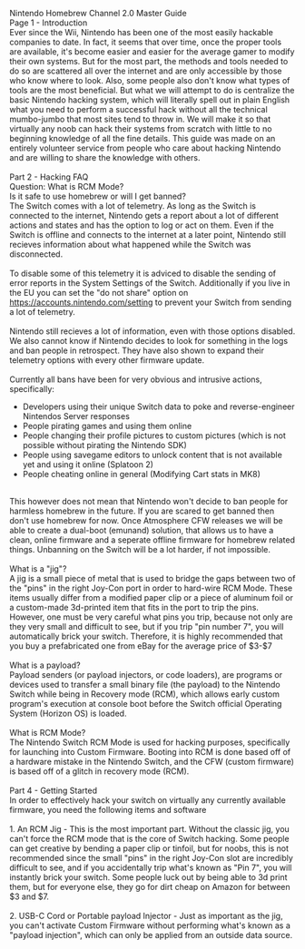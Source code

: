 Nintendo Homebrew Channel 2.0 Master Guide<br/>
Page 1 - Introduction<br/>
Ever since the Wii, Nintendo has been one of the most easily hackable companies to date. In fact, it seems that over time, once the proper tools are available, it's become easier and easier for the average gamer to modify their own systems. But for the most part, the methods and tools needed to do so are scattered all over the internet and are only accessible by those who know where to look. Also, some people also don't know what types of tools are the most beneficial. But what we will attempt to do is centralize the basic Nintendo hacking system, which will literally spell out in plain English what you need to perform a successful hack without all the technical mumbo-jumbo that most sites tend to throw in. We will make it so that virtually any noob can hack their systems from scratch with little to no beginning knowledge of all the fine details. This guide was made on an entirely volunteer service from people who care about hacking Nintendo and are willing to share the knowledge with others.<br/>
<br/>
Part 2 - Hacking FAQ<br/>
Question: What is RCM Mode?<br/>
Is it safe to use homebrew or will I get banned?<br/>
The Switch comes with a lot of telemetry. As long as the Switch is connected to the internet, Nintendo gets a report about a lot of different actions and states and has the option to log or act on them. Even if the Switch is offline and connects to the internet at a later point, Nintendo still recieves information about what happened while the Switch was disconnected.<br/>
<br/>
To disable some of this telemetry it is adviced to disable the sending of error reports in the System Settings of the Switch. Additionally if you live in the EU you can set the "do not share" option on https://accounts.nintendo.com/setting to prevent your Switch from sending a lot of telemetry.<br/>
<br/> 
Nintendo still recieves a lot of information, even with those options disabled. We also cannot know if Nintendo decides to look for something in the logs and ban people in retrospect. They have also shown to expand their telemetry options with every other firmware update.<br/>
<br/> 
Currently all bans have been for very obvious and intrusive actions, specifically:<br/>
 - Developers using their unique Switch data to poke and reverse-engineer Nintendos Server responses<br/>
 - People pirating games and using them online<br/>
 - People changing their profile pictures to custom pictures (which is not possible without pirating the Nintendo SDK)<br/>
 - People using savegame editors to unlock content that is not available yet and using it online (Splatoon 2)<br/>
 - People cheating online in general (Modifying Cart stats in MK8)<br/>
<br/> 
This however does not mean that Nintendo won't decide to ban people for harmless homebrew in the future. If you are scared to get banned then don't use homebrew for now. Once Atmosphere CFW releases we will be able to create a dual-boot (emunand) solution, that allows us to have a clean, online firmware and a seperate offline firmware for homebrew related things. Unbanning on the Switch will be a lot harder, if not impossible.<br/>
<br/>
What is a "jig"?<br/>
A jig is a small piece of metal that is used to bridge the gaps between two of the "pins" in the right Joy-Con port in order to hard-wire RCM Mode. These items usually differ from a modified paper clip or a piece of aluminum foil or a custom-made 3d-printed item that fits in the port to trip the pins. However, one must be very careful what pins you trip, because not only are they very small and difficult to see, but if you trip "pin number 7", you will automatically brick your switch. Therefore, it is highly recommended that you buy a prefabricated one from eBay for the average price of $3-$7<br/>
<br/>
What is a payload?<br/>
Payload senders (or payload injectors, or code loaders), are programs or devices used to transfer a small binary file (the payload) to the Nintendo Switch while being in Recovery mode (RCM), which allows early custom program's execution at console boot before the Switch official Operating System (Horizon OS) is loaded.<br/>
<br/>
What is RCM Mode?<br/>
The Nintendo Switch RCM Mode is used for hacking purposes, specifically for launching into Custom Firmware. Booting into RCM is done based off of a hardware mistake in the Nintendo Switch, and the CFW (custom firmware) is based off of a glitch in recovery mode (RCM).<br/>
<br/>
Part 4 - Getting Started<br/>
In order to effectively hack your switch on virtually any currently available firmware, you need the following items and software<br/>
<br/>
1. An RCM Jig - This is the most important part. Without the classic jig, you can't force the RCM mode that is the core of Switch hacking. Some people can get creative by bending a paper clip or tinfoil, but for noobs, this is not recommended since the small "pins" in the right Joy-Con slot are incredibly difficult to see, and if you accidentally trip what's known as "Pin 7", you will instantly brick your switch. Some people luck out by being able to 3d print them, but for everyone else, they go for dirt cheap on Amazon for between $3 and $7.<br/>
<br/>
2. USB-C Cord or Portable payload Injector - Just as important as the jig, you can't activate Custom Firmware without performing what's known as a "payload injection", which can only be applied from an outside data source.
